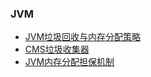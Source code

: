 ### JVM

*  [JVM垃圾回收与内存分配策略](JVM垃圾回收与内存分配策略.md)
*  [CMS垃圾收集器](CMS垃圾收集器.md)
*  [JVM内存分配担保机制](JVM内存分配担保机制.md)